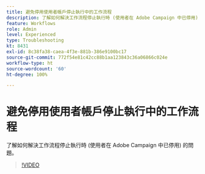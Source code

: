 ```yaml
---
title: 避免停用使用者帳戶停止執行中的工作流程
description: 了解如何解決工作流程停止執行時 (使用者在 Adobe Campaign 中已停用) 的問題。
feature: Workflows
role: Admin
level: Experienced
type: Troubleshooting
kt: 8431
exl-id: 8c38fa38-caea-4f3e-881b-386e9100bc17
source-git-commit: 772f54e81c42cc88b1aa123843c36a06866c024e
workflow-type: ht
source-wordcount: '60'
ht-degree: 100%

---
```


# 避免停用使用者帳戶停止執行中的工作流程

了解如何解決工作流程停止執行時 (使用者在 Adobe Campaign 中已停用) 的問題。


>[!VIDEO](https://video.tv.adobe.com/v/335988?quality=12)
